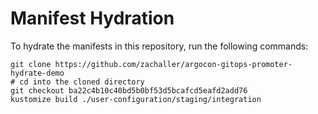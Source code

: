 # Manifest Hydration

To hydrate the manifests in this repository, run the following commands:

```shell
git clone https://github.com/zachaller/argocon-gitops-promoter-hydrate-demo
# cd into the cloned directory
git checkout ba22c4b10c40bd5b0bf53d5bcafcd5eafd2add76
kustomize build ./user-configuration/staging/integration
```
